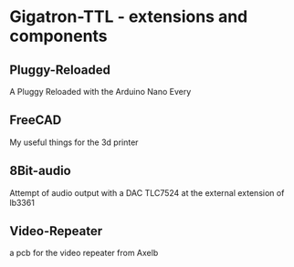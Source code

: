 # Gigatron-TTL - extensions and components

## Pluggy-Reloaded
A Pluggy Reloaded with the Arduino Nano Every

## FreeCAD
My useful things for the 3d printer

## 8Bit-audio
Attempt of audio output with a DAC TLC7524 at the external extension of lb3361

## Video-Repeater
a pcb for the video repeater from Axelb

